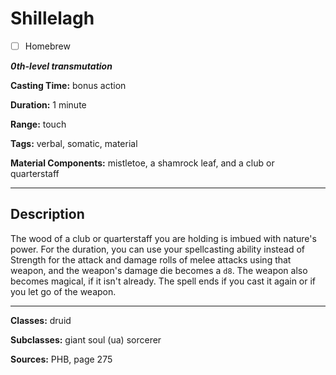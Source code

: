 # Shillelagh

- [ ] Homebrew

***0th-level transmutation***

**Casting Time:** bonus action

**Duration:** 1 minute

**Range:** touch

**Tags:** verbal, somatic, material

**Material Components:** mistletoe, a shamrock leaf, and a club or quarterstaff

---

## Description
The wood of a club or quarterstaff you are holding is imbued with nature's power.
For the duration, you can use your spellcasting ability instead of Strength for the attack and damage rolls of melee attacks using that weapon, and the weapon's damage die becomes a `d8`.
The weapon also becomes magical, if it isn't already.
The spell ends if you cast it again or if you let go of the weapon.

---

**Classes:** druid

**Subclasses:** giant soul (ua) sorcerer

**Sources:** PHB, page 275
